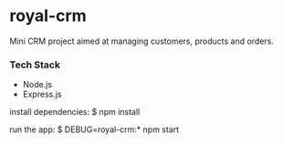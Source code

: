 # royal-crm

Mini CRM project aimed at managing customers, products and orders.

### Tech Stack
* Node.js
* Express.js

install dependencies:
    $ npm install

run the app:
    $ DEBUG=royal-crm:* npm start
